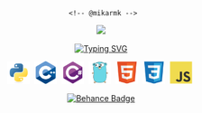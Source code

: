 <div id="header" align="center">

     <!-- @mikarmk -->
     

<div id="header" align="center">
  <img src="https://i.giphy.com/media/v1.Y2lkPTc5MGI3NjExMWw0aXZpdHhwcnJmZWdnMXY1Y3hqZjRyNHE3dm5qY2pqNnVmbnNlaCZlcD12MV9pbnRlcm5hbF9naWZfYnlfaWQmY3Q9Zw/gvfpZrR54qd56/giphy.gif" width="400"/>
</div>

[![Typing SVG](https://readme-typing-svg.demolab.com?font=Texturina&size=25&letterSpacing=3&duration=2000&pause=1000&center=true&vCenter=true&multiline=true&width=435&height=70&lines=Hello+user;I'm+Murat)](https://git.io/typing-svg)

  <img src="https://github.com/devicons/devicon/blob/master/icons/python/python-original.svg" title="Python" alt="Python" width="40" height="40"/>&nbsp;
  <img src="https://github.com/devicons/devicon/blob/master/icons/cplusplus/cplusplus-original.svg" title="C++" alt="C++" width="40" height="40"/>&nbsp;
  <img src="https://github.com/devicons/devicon/blob/master/icons/csharp/csharp-original.svg" title="C#" alt="C#" width="40" height="40"/>&nbsp;
  <img src="https://github.com/devicons/devicon/blob/master/icons/go/go-original.svg" title="Go" alt="Go" width="40" height="40"/>&nbsp;
  <img src="https://github.com/devicons/devicon/blob/master/icons/html5/html5-original.svg" title="HTML5" alt="HTML5" width="40" height="40"/>&nbsp;
  <img src="https://github.com/devicons/devicon/blob/master/icons/css3/css3-original.svg" title="CSS3" alt="CSS3" width="40" height="40"/>&nbsp;
  <img src="https://github.com/devicons/devicon/blob/master/icons/javascript/javascript-original.svg" title="JavaScript" alt="JavaScript" width="40" height="40"/>&nbsp;


  <div id="badges">
    <a href="https://www.behance.net/muratkarimov">
      <img src="https://img.shields.io/badge/Behance-053eff?style=for-the-badge&logo=behance&logoColor=white" alt="Behance Badge"/>
    </a>
  </div>


  <img src="https://komarev.com/ghpvc/?username=mikarmk&style=flat-square&color=blue" alt=""/>





</div>
